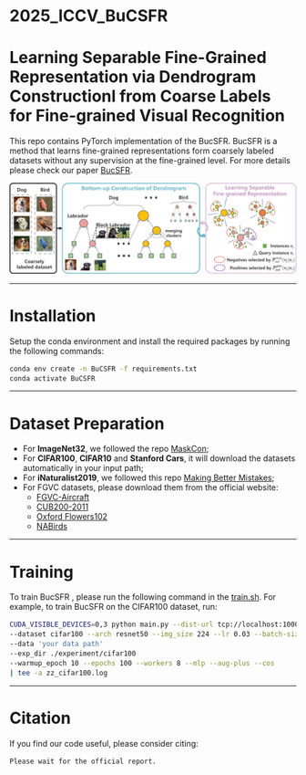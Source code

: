# 2025_ICCV_BuCSFR
# Learning Separable Fine-Grained Representation via Dendrogram Constructionl from Coarse Labels for Fine-grained Visual Recognition

This repo contains PyTorch implementation of the BucSFR. BucSFR is a method that learns fine-grained representations form coarsely labeled datasets without any supervision at the fine-grained level. For more details please check our paper [BucSFR](https://iccv.thecvf.com/virtual/2025/poster/767).

![image](imgs/framework.png)



---

# Installation

Setup the conda environment and install the required packages by running the following commands:

```sh
conda env create -n BuCSFR -f requirements.txt
conda activate BuCSFR
```



---

# Dataset Preparation

- For **ImageNet32**, we followed the repo [MaskCon](https://github.com/MrChenFeng/MaskCon_CVPR2023/tree/main/datasets);
- For **CIFAR100**, **CIFAR10** and **Stanford Cars**, it will download the datasets automatically in your input path;
- For **iNaturalist2019**, we followed this repo [Making Better Mistakes](https://github.com/fiveai/making-better-mistakes);
- For FGVC datasets, please download them from the official website:
  - [FGVC-Aircraft](https://www.robots.ox.ac.uk/~vgg/data/fgvc-aircraft/)
  - [CUB200-2011](https://www.vision.caltech.edu/datasets/cub_200_2011/)
  - [Oxford Flowers102](https://www.robots.ox.ac.uk/~vgg/data/flowers/102/)
  - [NABirds](https://dl.allaboutbirds.org/nabirds)



---

# Training

To train BucSFR , please run the following command in the [train.sh](train.sh). For example, to train BucSFR on the CIFAR100 dataset, run:

```sh
CUDA_VISIBLE_DEVICES=0,3 python main.py --dist-url tcp://localhost:10009 --multiprocessing-distributed --world-size 1 --rank 0 
--dataset cifar100 --arch resnet50 --img_size 224 --lr 0.03 --batch-size 256 --moco-k 65536 --moco-t 0.2 
--data 'your data path' 
--exp_dir ./experiment/cifar100 
--warmup_epoch 10 --epochs 100 --workers 8 --mlp --aug-plus --cos 
| tee -a zz_cifar100.log 
```



---

# Citation

If you find our code useful, please consider citing:

```markdown
Please wait for the official report.
```

